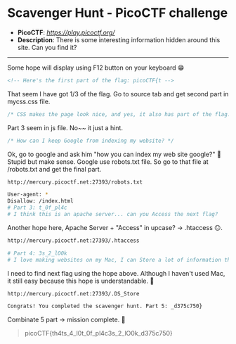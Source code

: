 # Scavenger Hunt - PicoCTF challenge

* **PicoCTF**: *https://play.picoctf.org/*
* **Description**: There is some interesting information hidden around this site. Can you find it?
---

Some hope will display using F12 button on your keyboard :grin:
``` html
<!-- Here's the first part of the flag: picoCTF{t -->
```
That seem I have got 1/3 of the flag. Go to source tab and get second part in mycss.css file.
``` css
/* CSS makes the page look nice, and yes, it also has part of the flag. Here's part 2: h4ts_4_l0 */
```
Part 3 seem in js file. No~~  it just a hint.
``` js
/* How can I keep Google from indexing my website? */
```
Ok, go to google and ask him "how you can index my web site google?" :pig: Stupid but make sense. Google use robots.txt file. So go to that file at /robots.txt and get the final part.
``` bash
http://mercury.picoctf.net:27393/robots.txt

User-agent: *
Disallow: /index.html
# Part 3: t_0f_pl4c
# I think this is an apache server... can you Access the next flag?
```
Another hope here, Apache Server + "Access" in upcase? &rarr; .htaccess :neutral_face:.
``` bash
http://mercury.picoctf.net:27393/.htaccess

# Part 4: 3s_2_lO0k
# I love making websites on my Mac, I can Store a lot of information there.
```
I need to find next flag using the hope above. Although I haven't used Mac, it still easy because this hope is understandable. :pig:
``` bash
http://mercury.picoctf.net:27393/.DS_Store

Congrats! You completed the scavenger hunt. Part 5: _d375c750}
```

Combinate 5 part &rarr; mission complete. :triangular_flag_on_post:
>picoCTF{th4ts_4_l0t_0f_pl4c3s_2_lO0k_d375c750}